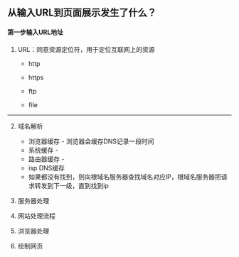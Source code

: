 ## 从输入URL到页面展示发生了什么？

#### 第一步输入URL地址
1. URL：同意资源定位符，用于定位互联网上的资源

    * http
 
    * https
 
    * ftp
 
    * file
 ---------------
2. 域名解析
 
     * 浏览器缓存 - 浏览器会缓存DNS记录一段时间
     * 系统缓存 - 
     * 路由器缓存 - 
     * isp DNS缓存
     * 如果都没有找到，则向根域名服务器查找域名对应IP，根域名服务器把请求转发到下一级，直到找到ip
     
3. 服务器处理
    
4. 网站处理流程

5. 浏览器处理

6. 绘制网页


     